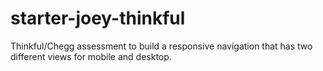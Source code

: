 # starter-joey-thinkful

Thinkful/Chegg assessment to build a responsive navigation that has two different views for mobile and desktop.
